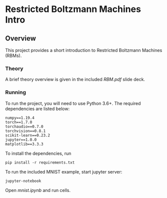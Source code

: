 # Restricted Boltzmann Machines Intro

## Overview

This project provides a short introduction to Restricted Boltzmann Machines (RBMs).

### Theory

A brief theory overview is given in the included *RBM.pdf* slide deck.

### Running

To run the project, you will need to use Python 3.6+. The required dependencies are listed below: 

```{python}
numpy==1.19.4
torch==1.7.0
torchaudio==0.7.0
torchvision==0.8.1
scikit-learn==0.23.2
jupyter==1.0.0
matplotlib==3.3.3
```

To install the dependencies, run
```{bash}
pip install -r requirements.txt 
```

To run the included MNIST example, start jupyter server:
```{bash}
jupyter-notebook 
```
Open *mnist.ipynb* and run cells.


